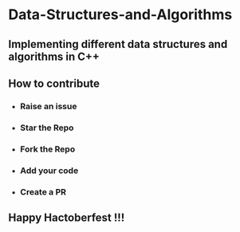 # Data-Structures-and-Algorithms
## Implementing different data structures and algorithms in C++

## How to contribute

- ###  Raise an issue
- ###  Star the Repo
- ###  Fork the Repo
- ###  Add your code
- ###  Create a PR

## Happy Hactoberfest !!!
